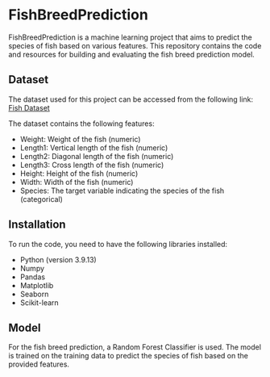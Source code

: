 # FishBreedPrediction

FishBreedPrediction is a machine learning project that aims to predict the species of fish based on various features. This repository contains the code and resources for building and evaluating the fish breed prediction model.

## Dataset

The dataset used for this project can be accessed from the following link: [Fish Dataset](https://raw.githubusercontent.com/niravpatidar37/Data/main/Fish.csv)

The dataset contains the following features:
- Weight: Weight of the fish (numeric)
- Length1: Vertical length of the fish (numeric)
- Length2: Diagonal length of the fish (numeric)
- Length3: Cross length of the fish (numeric)
- Height: Height of the fish (numeric)
- Width: Width of the fish (numeric)
- Species: The target variable indicating the species of the fish (categorical)

## Installation

To run the code, you need to have the following libraries installed:

- Python (version 3.9.13)
- Numpy
- Pandas
- Matplotlib
- Seaborn
- Scikit-learn
  
## Model
For the fish breed prediction, a Random Forest Classifier is used. The model is trained on the training data to predict the species of fish based on the provided features.

